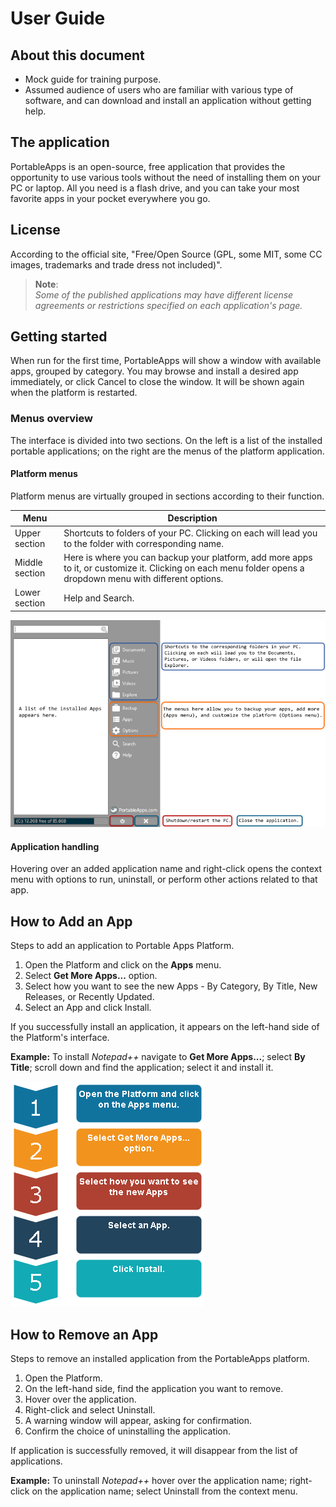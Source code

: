 # User Guide

## About this document

* Mock guide for training purpose.
* Assumed audience of users who are familiar with various type of software, and can download and install an application without getting help.

## The application

PortableApps is an open-source, free application that provides the opportunity to use various tools without the need of installing them on your PC or laptop. All you need is a flash drive, and you can take your most favorite apps in your pocket everywhere you go.

## License

According to the official site, "Free/Open Source (GPL, some MIT, some CC images, trademarks and trade dress not included)".

>**Note**:<br>*Some of the published applications may have different license agreements or restrictions specified on each application's page.*

## Getting started

When run for the first time, PortableApps will show a window with available apps, grouped by category. You may browse and install a desired app immediately, or click Cancel to close the window. It will be shown again when the platform is restarted.

### Menus overview

The interface is divided into two sections. On the left is a list of the installed portable applications; on the right are the menus of the platform application.

#### Platform menus

Platform menus are virtually grouped in sections according to their function.

| Menu | Description |
| -------------- | -------------- |
| Upper section | Shortcuts to folders of your PC. Clicking on each will lead you to the folder with corresponding name. |
| Middle section | Here is where you can backup your platform, add more apps to it, or customize it. Clicking on each menu folder opens a dropdown menu with different options.|
| Lower section | Help and Search. |

![Menus image](Images/PortableAppMenus.png)

#### Application handling

Hovering over an added application name and right-click opens the context menu with options to run, uninstall, or perform other actions related to that app.

## How to Add an App

Steps to add an application to Portable Apps Platform.

1. Open the Platform and click on the **Apps** menu.
2. Select **Get More Apps...** option.
3. Select how you want to see the new Apps - By Category, By Title, New Releases, or Recently Updated.
4. Select an App and click Install.

If you successfully install an application, it appears on the left-hand side of the Platform's interface.

**Example:** To install *Notepad++* navigate to **Get More Apps...**; select **By Title**; scroll down and find the application; select it and install it.

![Add an App Diagram](Images/AddAnAppInfographic_v2.png)

## How to Remove an App

Steps to remove an installed application from the PortableApps platform.

1. Open the Platform.
2. On the left-hand side, find the application you want to remove.
3. Hover over the application.
4. Right-click and select Uninstall.
5. A warning window will appear, asking for confirmation.
6. Confirm the choice of uninstalling the application.

If application is successfully removed, it will disappear from the list of applications.

**Example:** To uninstall *Notepad++* hover over the application name; right-click on the application name; select Uninstall from the context menu.
